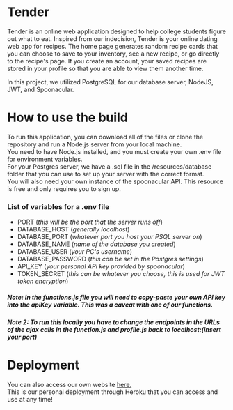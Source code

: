 # Tender 
Tender is an online web application designed to help college students figure out what to eat. Inspired from our indecision, Tender
is your online dating web app for recipes. The home page generates random recipe cards that you can choose to save to your inventory, see
a new recipe, or go directly to the recipe's page. If you create an account, your saved recipes are stored in your profile so that
you are able to view them another time. 

In this project, we utilized PostgreSQL for our database server, NodeJS, JWT, and Spoonacular. 

# How to use the build
To run this application, you can download all of the files or clone the repository and run a Node.js server from your local machine.<br/> You need to have Node.js installed, and you must create your own .env file for environment variables.
<br/>For your Postgres server, we have a .sql file in the /resources/database folder that you can use to set up your server with the correct format.
<br/>You will also need your own instance of the spoonacular API. This resource is free and only requires you to sign up.

### List of variables for a .env file
* PORT              (*this will be the port that the server runs off*)
* DATABASE_HOST     (*generally localhost*)
* DATABASE_PORT     (*whatever port you host your PSQL server on*)
* DATABASE_NAME     (*name of the database you created*)
* DATABASE_USER     (*your PC's username*)
* DATABASE_PASSWORD (*this can be set in the Postgres settings*)
* API_KEY           (*your personal API key provided by spoonacular*)
* TOKEN_SECRET      (*this can be whatever you choose, this is used for JWT token encryption*)

##### Note: In the functions.js file you will need to copy-paste your own API key into the apiKey variable. This was a caveat with one of our functions.
##### Note 2: To run this locally you have to change the endpoints in the URLs of the ajax calls in the function.js and profile.js back to localhost:(*insert your port*)

# Deployment
You can also access our own website [here.](https://group6-finalproject-tender.herokuapp.com/)<br/>
This is our personal deployment through Heroku that you can access and use at any time!
